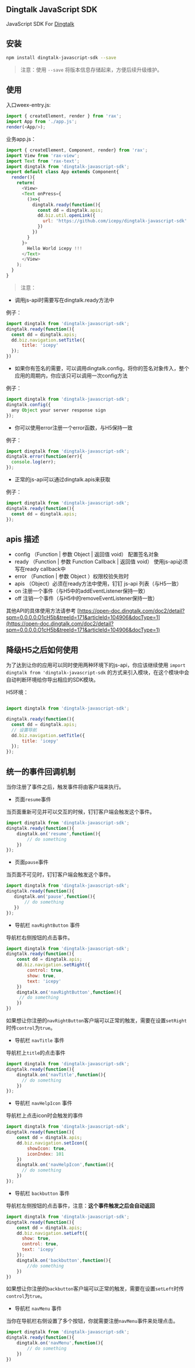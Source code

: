 ## Dingtalk JavaScript SDK

JavaScript SDK For [Dingtalk](https://www.dingtalk.com)

## 安装

```bash
npm install dingtalk-javascript-sdk --save
```

> 注意：使用 `--save` 将版本信息存储起来，方便后续升级维护。

## 使用

入口weex-entry.js:

```JavaScript
import { createElement, render } from 'rax';
import App from './app.js';
render(<App/>);
```

业务app.js：

```JavaScript
import { createElement, Component, render} from 'rax';
import View from 'rax-view';
import Text from 'rax-text';
import dingtalk from 'dingtalk-javascript-sdk';
export default class App extends Component{
  render(){
    return(
      <View>
      <Text onPress={
        ()=>{
          dingtalk.ready(function(){
            const dd = dingtalk.apis;
            dd.biz.util.openLink({
              url: 'https://github.com/icepy/dingtalk-javascript-sdk'
            })
          })
        }
      }>
        Hello World icepy !!!
      </Text>
      </View>
    );
  }
}
```

> 注意：

* 调用js-api时需要写在dingtalk.ready方法中

例子：

```JavaScript
import dingtalk from 'dingtalk-javascript-sdk';
dingtalk.ready(function(){
  const dd = dingtalk.apis;
  dd.biz.navigation.setTitle({
      title: 'icepy'
  });
})
```

* 如果你有签名的需要，可以调用dingtalk.config，将你的签名对象传入，整个应用的周期内，你应该只可以调用一次config方法

例子：

```JavaScript
import dingtalk from 'dingtalk-javascript-sdk';
dingtalk.config({
  any Object your server response sign
});
```

* 你可以使用error注册一个error函数，与H5保持一致

例子：

```JavaScript
import dingtalk from 'dingtalk-javascript-sdk';
dingtalk.error(function(err){
  console.log(err);
});
```

* 正常的js-api可以通过dingtalk.apis来获取

例子：

```JavaScript
import dingtalk from 'dingtalk-javascript-sdk';
dingtalk.ready(function(){
  const dd = dingtalk.apis;
});
```

## apis 描述

* config （Function | 参数 Object | 返回值 void） 配置签名对象
* ready （Function | 参数 Function Callback | 返回值 void） 使用js-api必须写在ready callback中
* error （Function | 参数 Object ）权限校验失败时
* apis （Object）必须在ready方法中使用，钉钉 js-api 列表（与H5一致）
* on 注册一个事件（与H5中的addEventListener保持一致）
* off 注销一个事件（与H5中的removeEventListener保持一致）

其他API的具体使用方法请参考 [https://open-doc.dingtalk.com/doc2/detail?spm=0.0.0.0.O1cH5b&treeId=171&articleId=104906&docType=1](https://open-doc.dingtalk.com/doc2/detail?spm=0.0.0.0.O1cH5b&treeId=171&articleId=104906&docType=1)

## 降级H5之后如何使用

为了达到让你的应用可以同时使用两种环境下的js-api，你应该继续使用 `import dingtalk from 'dingtalk-javascript-sdk` 的方式来引入模块，在这个模块中会自动判断环境给你导出相应的SDK模块。

H5环境：

```JavaScript

import dingtalk from 'dingtalk-javascript-sdk';

dingtalk.ready(function(){
  const dd = dingtalk.apis;
  // 设置导航
  dd.biz.navigation.setTitle({
      title: 'icepy'
  });
});

```

## 统一的事件回调机制

当你注册了事件之后，触发事件将由客户端来执行。

- 页面`resume`事件

当页面重新可见并可以交互的时候，钉钉客户端会触发这个事件。

```JavaScript
import dingtalk from 'dingtalk-javascript-sdk';
dingtalk.ready(function(){
	dingtalk.on('resume',function(){
		// do something
	})
});
```

- 页面`pause`事件

当页面不可见时，钉钉客户端会触发这个事件。

```JavaScript
import dingtalk from 'dingtalk-javascript-sdk';
dingtalk.ready(function(){
   dingtalk.on('pause',function(){
       // do something
   })
});
```

- 导航栏 `navRightButton` 事件

导航栏右侧按钮的点击事件。

```JavaScript
import dingtalk from 'dingtalk-javascript-sdk';
dingtalk.ready(function(){
	const dd = dingtalk.apis;
	dd.biz.navigation.setRight({
		control: true,
		show: true,
		text: 'icepy'
	})
	dingtalk.on('navRightButton',function(){
	 // do something
	})
})
```
如果想让你注册的`navRightButton`客户端可以正常的触发，需要在设置`setRight`时传`control`为`true`。

- 导航栏 `navTitle` 事件

导航栏上`title`的点击事件

```JavaScript
import dingtalk from 'dingtalk-javascript-sdk';
dingtalk.ready(function(){
	dingtalk.on('navTitle',function(){
	  // do something
	})
});
```

- 导航栏 `navHelpIcon` 事件

导航栏上点击icon时会触发的事件

```JavaScript
import dingtalk from 'dingtalk-javascript-sdk';
dingtalk.ready(function(){
	const dd = dingtalk.apis;
	dd.biz.navigation.setIcon({
		showIcon: true,
		iconIndex: 101
	})
	dingtalk.on('navHelpIcon',function(){
	  // do something
	})
});
```

- 导航栏 `backbutton` 事件

导航栏左侧按钮的点击事件，注意：**这个事件触发之后会自动返回**

```JavaScript
import dingtalk from 'dingtalk-javascript-sdk';
dingtalk.ready(function(){
	const dd = dingtalk.apis;
	dd.biz.navigation.setLeft({
	  show: true,
	  control: true,
	  text: 'icepy'
	});
	dingtalk.on('backbutton',function(){
		//do something
	})
})
```
如果想让你注册的`backbutton`客户端可以正常的触发，需要在设置`setLeft`时传`control`为`true`。

- 导航栏 `navMenu` 事件

当你在导航栏右侧设置了多个按钮，你就需要注册`navMenu`事件来处理点击。

```JavaScript
import dingtalk from 'dingtalk-javascript-sdk';
dingtalk.ready(function(){
	dingtalk.on('navMenu',function(){
		// do something
	})
})
```
